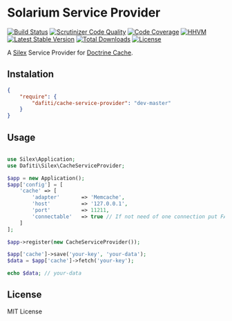 # Solarium Service Provider
[![Build Status](https://img.shields.io/travis/pcelta/cache-service-provider/master.svg?style=flat-square)](https://travis-ci.org/pcelta/cache-service-provider)
[![Scrutinizer Code Quality](https://img.shields.io/scrutinizer/g/pcelta/cache-service-provider/master.svg?style=flat-square)](https://scrutinizer-ci.com/g/pcelta/cache-service-provider/?branch=master)
[![Code Coverage](https://img.shields.io/scrutinizer/coverage/g/pcelta/cache-service-provider/master.svg?style=flat-square)](https://scrutinizer-ci.com/g/pcelta/cache-service-provider/?branch=master)
[![HHVM](https://img.shields.io/hhvm/pcelta/cache-service-provider.svg)](https://travis-ci.org/pcelta/cache-service-provider)
[![Latest Stable Version](https://img.shields.io/packagist/v/pcelta/cache-service-provider.svg?style=flat-square)](https://packagist.org/packages/pcelta/cache-service-provider)
[![Total Downloads](https://img.shields.io/packagist/dt/pcelta/cache-service-provider.svg?style=flat-square)](https://packagist.org/packages/pcelta/cache-service-provider)
[![License](https://img.shields.io/packagist/l/pcelta/cache-service-provider.svg?style=flat-square)](https://packagist.org/packages/pcelta/cache-service-provider)

A [Silex](https://github.com/silexphp/Silex) Service Provider for [Doctrine Cache](https://github.com/doctrine/cache).

## Instalation

```json
{
    "require": {
        "dafiti/cache-service-provider": "dev-master"
    }
}
```

## Usage

```php

use Silex\Application;
use Dafiti\Silex\CacheServiceProvider;

$app = new Application();
$app['config'] = [
    'cache' => [
        'adapter'       => 'Memcache',
        'host'          => '127.0.0.1',
        'port'          => 11211,
        'connectable'   => true // If not need of one connection put FALSE
    ]
];

$app->register(new CacheServiceProvider());

$app['cache']->save('your-key', 'your-data');
$data = $app['cache']->fetch('your-key');

echo $data; // your-data

```

## License

MIT License
